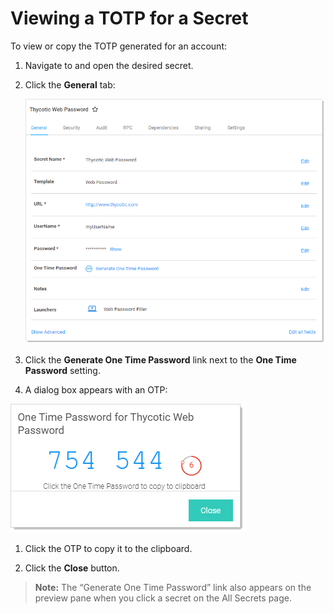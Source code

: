 [title]: # (Viewing a TOTP for a Secret)
[tags]: # (Viewing TOTP)
[priority]: # (60)

# Viewing a TOTP for a Secret

To view or copy the TOTP generated for an account:

1. Navigate to and open the desired secret.

1. Click the **General** tab:

   ![image-20191114095210641](images/image-20191114095210641.png)

1. Click the **Generate One Time Password** link next to the **One Time Password** setting.

1. A dialog box appears with an OTP:

![image-20191114095353491](images/image-20191114095353491.png)

1. Click the OTP to copy it to the clipboard.

1. Click the **Close** button.

> **Note:**  The “Generate One Time Password” link also appears on the preview pane when you click a secret on the All Secrets page.
